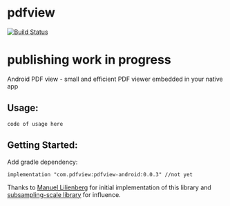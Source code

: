 # pdfview

[![Build Status](https://app.bitrise.io/app/40d453ac50882d9c/status.svg?token=BfV89EoWjOEfvATradLDOw&branch=dev)](https://app.bitrise.io/app/40d453ac50882d9c)

# publishing work in progress
Android PDF view - small and efficient PDF viewer embedded in your native app

## Usage:
```
code of usage here
```

## Getting Started:

Add gradle dependency:
```
implementation "com.pdfview:pdfview-android:0.0.3" //not yet
```


Thanks to [Manuel Lilienberg](https://github.com/mlilienberg) for initial implementation of this library and [subsampling-scale library](https://github.com/davemorrissey/subsampling-scale-image-view) for influence.